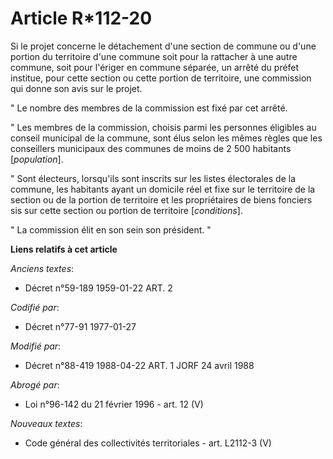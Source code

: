 # Article R*112-20

Si le projet concerne le détachement d'une section de commune ou d'une portion du territoire d'une commune soit pour la
rattacher à une autre commune, soit pour l'ériger en commune séparée, un arrêté du préfet institue, pour cette section ou
cette portion de territoire, une commission qui donne son avis sur le projet.

" Le nombre des membres de la commission est fixé par cet arrêté.

" Les membres de la commission, choisis parmi les personnes éligibles au conseil municipal de la commune, sont élus selon les
mêmes règles que les conseillers municipaux des communes de moins de 2 500 habitants [*population*].

" Sont électeurs, lorsqu'ils sont inscrits sur les listes électorales de la commune, les habitants ayant un domicile réel et
fixe sur le territoire de la section ou de la portion de territoire et les propriétaires de biens fonciers sis sur cette
section ou portion de territoire [*conditions*].

" La commission élit en son sein son président. "

**Liens relatifs à cet article**

_Anciens textes_:

  - Décret n°59-189 1959-01-22 ART. 2

_Codifié par_:

  - Décret n°77-91 1977-01-27

_Modifié par_:

  - Décret n°88-419 1988-04-22 ART. 1 JORF 24 avril 1988

_Abrogé par_:

  - Loi n°96-142 du 21 février 1996 - art. 12 (V)

_Nouveaux textes_:

  - Code général des collectivités territoriales - art. L2112-3 (V)
